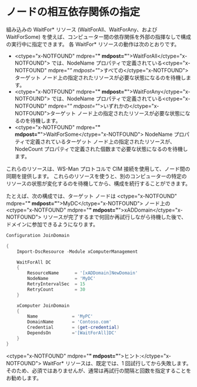 # ノードの相互依存関係の指定

組み込みの WaitFor\* リソース (WaitForAll、WaitForAny、および WaitForSome) を使えば、コンピューター間の依存関係を外部の指揮なしで構成の実行中に指定できます。 各 WaitFor\* リソースの動作は次のとおりです。

* <ctype="x-NOTFOUND" mdpre="**" mdpost="**">WaitForAll</ctype="x-NOTFOUND"> では、NodeName プロパティで定義されている<ctype="x-NOTFOUND" mdpre="*" mdpost="*">すべての</ctype="x-NOTFOUND">ターゲット ノード上の指定されたリソースが必要な状態になるのを待機します。
* <ctype="x-NOTFOUND" mdpre="**" mdpost="**">WaitForAny</ctype="x-NOTFOUND"> では、NodeName プロパティで定義されている<ctype="x-NOTFOUND" mdpre="*" mdpost="*">いずれかの</ctype="x-NOTFOUND">ターゲット ノード上の指定されたリソースが必要な状態になるのを待機します。
* <ctype="x-NOTFOUND" mdpre="**" mdpost="**">WaitForSome</ctype="x-NOTFOUND"> NodeName プロパティで定義されているターゲット ノード上の指定されたリソースが、NodeCount プロパティで定義された個数まで必要な状態になるのを待機します。

これらのリソースは、WS-Man プロトコルで CIM 接続を使用して、ノード間の同期を提供します。 これらのリソースを使うと、別のコンピューターの特定のリソースの状態が変化するのを待機してから、構成を続行することができます。 

たとえば、次の構成では、ターゲット ノードは <ctype="x-NOTFOUND" mdpre="**" mdpost="**">MyDC</ctype="x-NOTFOUND"> ノード上の <ctype="x-NOTFOUND" mdpre="**" mdpost="**">xADDomain</ctype="x-NOTFOUND"> リソースが完了するまで何回か再試行しながら待機した後で、ドメインに参加できるようになります。

```PowerShell
Configuration JoinDomain

{
    Import-DscResource -Module xComputerManagement

    WaitForAll DC
    {
        ResourceName      = '[xADDomain]NewDomain'
        NodeName          = 'MyDC'
        RetryIntervalSec  = 15
        RetryCount        = 30
    }

    xComputer JoinDomain
    {
        Name             = 'MyPC'
        DomainName       = 'Contoso.com'
        Credential       = (get-credential)
        DependsOn        ='[WaitForAll]DC'
    }
}
```
<ctype="x-NOTFOUND" mdpre="**" mdpost="**">ヒント:</ctype="x-NOTFOUND"> WaitFor\* リソースは、既定では、1 回試行してから失敗します。そのため、必須ではありませんが、通常は再試行の間隔と回数を指定することをお勧めします。


<!--HONumber=Mar16_HO3-->


